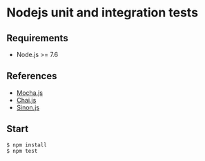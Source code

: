 # Nodejs unit and integration tests

## Requirements

* Node.js >= 7.6

## References

* [Mocha.js](https://mochajs.org/)
* [Chai.js](http://chaijs.com/)
* [Sinon.js](http://sinonjs.org/)


## Start

```
$ npm install
$ npm test
```